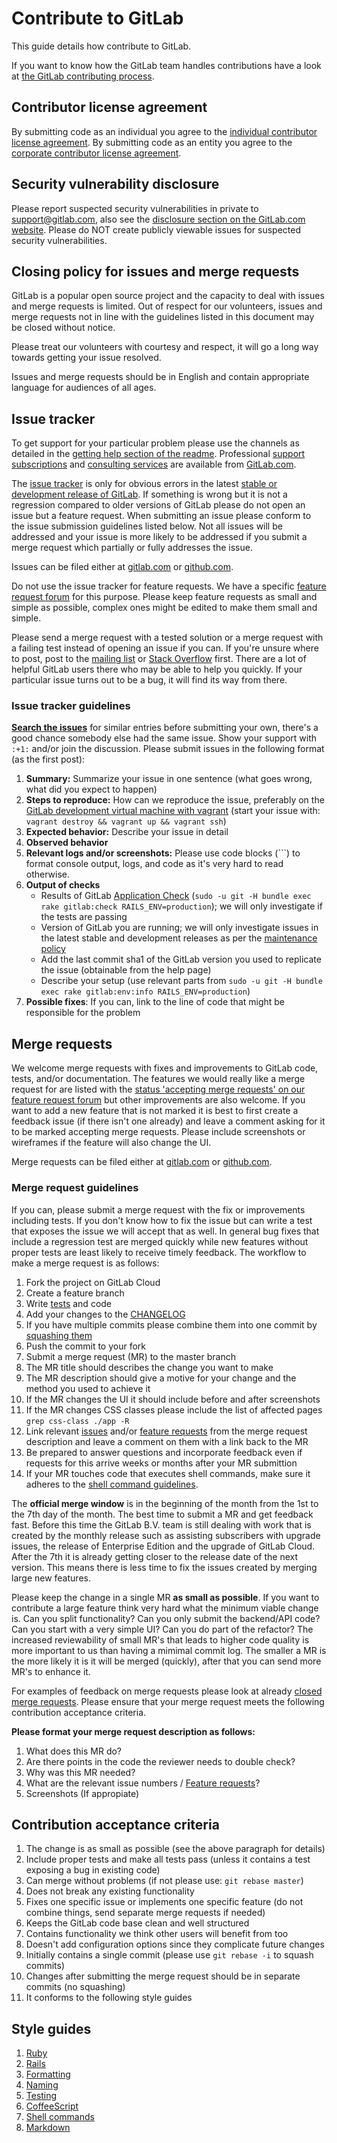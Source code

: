 # Contribute to GitLab

This guide details how contribute to GitLab.

If you want to know how the GitLab team handles contributions have a look at [the GitLab contributing process](PROCESS.md).

## Contributor license agreement

By submitting code as an individual you agree to the [individual contributor license agreement](doc/legal/individual_contributor_license_agreement.md). By submitting code as an entity you agree to the [corporate contributor license agreement](doc/legal/corporate_contributor_license_agreement.md).

## Security vulnerability disclosure

Please report suspected security vulnerabilities in private to support@gitlab.com, also see the [disclosure section on the GitLab.com website](http://www.gitlab.com/disclosure/). Please do NOT create publicly viewable issues for suspected security vulnerabilities.

## Closing policy for issues and merge requests

GitLab is a popular open source project and the capacity to deal with issues and merge requests is limited. Out of respect for our volunteers, issues and merge requests not in line with the guidelines listed in this document may be closed without notice.

Please treat our volunteers with courtesy and respect, it will go a long way towards getting your issue resolved.

Issues and merge requests should be in English and contain appropriate language for audiences of all ages.

## Issue tracker

To get support for your particular problem please use the channels as detailed in the [getting help section of the readme](https://gitlab.com/gitlab-org/gitlab-ce/blob/master/README.md#getting-help). Professional [support subscriptions](http://www.gitlab.com/subscription/) and [consulting services](http://www.gitlab.com/consultancy/) are available from [GitLab.com](http://www.gitlab.com/).

The [issue tracker](https://gitlab.com/gitlab-org/gitlab-ce/issues) is only for obvious errors in the latest [stable or development release of GitLab](MAINTENANCE.md). If something is wrong but it is not a regression compared to older versions of GitLab please do not open an issue but a feature request. When submitting an issue please conform to the issue submission guidelines listed below. Not all issues will be addressed and your issue is more likely to be addressed if you submit a merge request which partially or fully addresses the issue.

Issues can be filed either at [gitlab.com](https://gitlab.com/gitlab-org/gitlab-ce/issues) or [github.com](https://github.com/gitlabhq/gitlabhq/issues).

Do not use the issue tracker for feature requests. We have a specific [feature request forum](http://feedback.gitlab.com) for this purpose. Please keep feature requests as small and simple as possible, complex ones might be edited to make them small and simple.

Please send a merge request with a tested solution or a merge request with a failing test instead of opening an issue if you can. If you're unsure where to post, post to the [mailing list](https://groups.google.com/forum/#!forum/gitlabhq) or [Stack Overflow](http://stackoverflow.com/questions/tagged/gitlab) first. There are a lot of helpful GitLab users there who may be able to help you quickly. If your particular issue turns out to be a bug, it will find its way from there.

### Issue tracker guidelines

**[Search the issues](https://gitlab.com/gitlab-org/gitlab-ce/issues)** for similar entries before submitting your own, there's a good chance somebody else had the same issue. Show your support with `:+1:` and/or join the discussion. Please submit issues in the following format (as the first post):

1. **Summary:** Summarize your issue in one sentence (what goes wrong, what did you expect to happen)
1. **Steps to reproduce:** How can we reproduce the issue, preferably on the [GitLab development virtual machine with vagrant](https://gitlab.com/gitlab-org/cookbook-gitlab/blob/master/doc/development.md) (start your issue with: `vagrant destroy && vagrant up && vagrant ssh`)
1. **Expected behavior:** Describe your issue in detail
1. **Observed behavior**
1. **Relevant logs and/or screenshots:** Please use code blocks (\`\`\`) to format console output, logs, and code as it's very hard to read otherwise.
1. **Output of checks**
    * Results of GitLab [Application Check](doc/install/installation.md#check-application-status) (`sudo -u git -H bundle exec rake gitlab:check RAILS_ENV=production`); we will only investigate if the tests are passing
    * Version of GitLab you are running; we will only investigate issues in the latest stable and development releases as per the [maintenance policy](MAINTENANCE.md)
    * Add the last commit sha1 of the GitLab version you used to replicate the issue (obtainable from the help page)
    * Describe your setup (use relevant parts from `sudo -u git -H bundle exec rake gitlab:env:info RAILS_ENV=production`)
1. **Possible fixes**: If you can, link to the line of code that might be responsible for the problem

## Merge requests

We welcome merge requests with fixes and improvements to GitLab code, tests, and/or documentation. The features we would really like a merge request for are listed with the [status 'accepting merge requests' on our feature request forum](http://feedback.gitlab.com/forums/176466-general/status/796455) but other improvements are also welcome. If you want to add a new feature that is not marked it is best to first create a feedback issue (if there isn't one already) and leave a comment asking for it to be marked accepting merge requests. Please include screenshots or wireframes if the feature will also change the UI.

Merge requests can be filed either at [gitlab.com](https://gitlab.com/gitlab-org/gitlab-ce/merge_requests) or [github.com](https://github.com/gitlabhq/gitlabhq/pulls).

### Merge request guidelines

If you can, please submit a merge request with the fix or improvements including tests. If you don't know how to fix the issue but can write a test that exposes the issue we will accept that as well. In general bug fixes that include a regression test are merged quickly while new features without proper tests are least likely to receive timely feedback. The workflow to make a merge request is as follows:

1. Fork the project on GitLab Cloud
1. Create a feature branch
1. Write [tests](README.md#run-the-tests) and code
1. Add your changes to the [CHANGELOG](CHANGELOG)
1. If you have multiple commits please combine them into one commit by [squashing them](http://git-scm.com/book/en/Git-Tools-Rewriting-History#Squashing-Commits)
1. Push the commit to your fork
1. Submit a merge request (MR) to the master branch
1. The MR title should describes the change you want to make
1. The MR description should give a motive for your change and the method you used to achieve it
1. If the MR changes the UI it should include before and after screenshots
1. If the MR changes CSS classes please include the list of affected pages `grep css-class ./app -R`
1. Link relevant [issues](https://gitlab.com/gitlab-org/gitlab-ce/issues) and/or [feature requests](http://feedback.gitlab.com/) from the merge request description and leave a comment on them with a link back to the MR
1. Be prepared to answer questions and incorporate feedback even if requests for this arrive weeks or months after your MR submittion
1. If your MR touches code that executes shell commands, make sure it adheres to the [shell command guidelines](    doc/development/shell_commands.md).

The **official merge window** is in the beginning of the month from the 1st to the 7th day of the month. The best time to submit a MR and get feedback fast. Before this time the GitLab B.V. team is still dealing with work that is created by the monthly release such as assisting subscribers with upgrade issues, the release of Enterprise Edition and the upgrade of GitLab Cloud. After the 7th it is already getting closer to the release date of the next version. This means there is less time to fix the issues created by merging large new features.

Please keep the change in a single MR **as small as possible**. If you want to contribute a large feature think very hard what the minimum viable change is. Can you split functionality? Can you only submit the backend/API code? Can you start with a very simple UI? Can you do part of the refactor? The increased reviewability of small MR's that leads to higher code quality is more important to us than having a mimimal commit log. The smaller a MR is the more likely it is it will be merged (quickly), after that you can send more MR's to enhance it.

For examples of feedback on merge requests please look at already [closed merge requests](https://gitlab.com/gitlab-org/gitlab-ce/merge_requests?assignee_id=&label_name=&milestone_id=&scope=&sort=&state=closed). Please ensure that your merge request meets the following contribution acceptance criteria.

**Please format your merge request description as follows:**

1. What does this MR do?
1. Are there points in the code the reviewer needs to double check?
1. Why was this MR needed?
1. What are the relevant issue numbers / [Feature requests](http://feedback.gitlab.com/)?
1. Screenshots (If appropiate)

## Contribution acceptance criteria

1. The change is as small as possible (see the above paragraph for details)
1. Include proper tests and make all tests pass (unless it contains a test exposing a bug in existing code)
1. Can merge without problems (if not please use: `git rebase master`)
1. Does not break any existing functionality
1. Fixes one specific issue or implements one specific feature (do not combine things, send separate merge requests if needed)
1. Keeps the GitLab code base clean and well structured
1. Contains functionality we think other users will benefit from too
1. Doesn't add configuration options since they complicate future changes
1. Initially contains a single commit (please use `git rebase -i` to squash commits)
1. Changes after submitting the merge request should be in separate commits (no squashing)
1. It conforms to the following style guides

## Style guides

1. [Ruby](https://github.com/bbatsov/ruby-style-guide)
1. [Rails](https://github.com/bbatsov/rails-style-guide)
1. [Formatting](https://github.com/thoughtbot/guides/tree/master/style#formatting)
1. [Naming](https://github.com/thoughtbot/guides/tree/master/style#naming) 
1. [Testing](https://github.com/thoughtbot/guides/tree/master/style#testing)
1. [CoffeeScript](https://github.com/thoughtbot/guides/tree/master/style#coffeescript)
1. [Shell commands](doc/development/shell_commands.md)
1. [Markdown](http://www.cirosantilli.com/markdown-styleguide)

